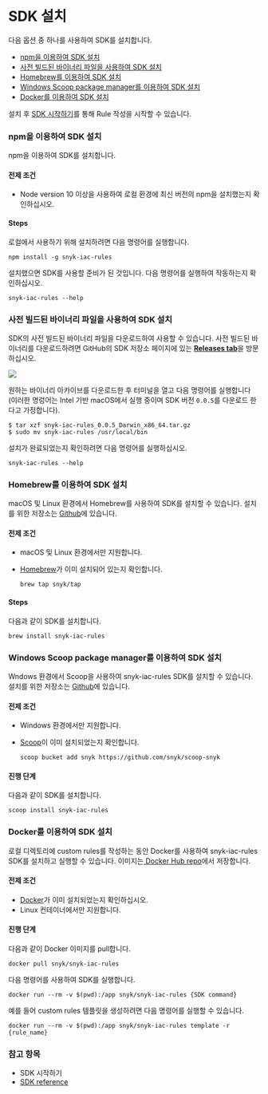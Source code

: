 # SDK 설치

다음 옵션 중 하나를 사용하여 SDK를 설치합니다.

* [npm을 이용하여 SDK 설치](install-the-sdk.md#npm-sdk)
* ​[사전 빌드된 바이너리 파일을 사용하여 SDK 설치](install-the-sdk.md#sdk)
* [Homebrew를 이용하여 SDK 설치](install-the-sdk.md#homebrew-sdk)
* [Windows Scoop package manager를 이용하여 SDK 설치](install-the-sdk.md#windows-scoop-package-manager-sdk)
* [Docker를 이용하여 SDK 설치](install-the-sdk.md#docker-sdk)

설치 후 [SDK 시작하기](getting-started-with-the-sdk/)를 통해 Rule 작성을 시작할 수 있습니다.

### npm을 이용하여 SDK 설치

npm을 이용하여 SDK를 설치합니다.

#### 전제 조건

* Node version 10 이상을 사용하여 로컬 환경에 최신 버전의 npm을 설치했는지 확인하십시오.

#### **Steps**

로컬에서 사용하기 위해 설치하려면 다음 명령어를 실행합니다.

```
npm install -g snyk-iac-rules
```

설치했으면 SDK를 사용할 준비가 된 것입니다. 다음 명령어를 실행하여 작동하는지 확인하십시오.

```
snyk-iac-rules --help
```

### 사전 빌드된 바이너리 파일을 사용하여 SDK 설치

SDK의 사전 빌드된 바이너리 파일을 다운로드하여 사용할 수 있습니다. 사전 빌드된 바이너리를 다운로드하려면 GitHub의 SDK 저장소 페이지에 있는 [**Releases tab**](https://github.com/snyk/snyk-iac-rules/releases)을 방문하십시오.

![](../../../.gitbook/assets/screenshot-2021-09-24-at-13.44.36.png)

원하는 바이너리 아카이브를 다운로드한 후 터미널을 열고 다음 명령어를 실행합니다(이러한 명렁어는 Intel 기반 macOS에서 실행 중이며 SDK 버전 `0.0.5`를 다운로드 한다고 가정합니다).

```
$ tar xzf snyk-iac-rules_0.0.5_Darwin_x86_64.tar.gz 
$ sudo mv snyk-iac-rules /usr/local/bin
```

설치가 완료되었는지 확인하려면 다음 명령어를 실행하십시오.

```
snyk-iac-rules --help
```

### Homebrew를 이용하여 SDK 설치

macOS 및 Linux 환경에서 Homebrew를 사용하여 SDK를 설치할 수 있습니다. 설치를 위한 저장소는 [Github](https://github.com/snyk/homebrew-tap)에 있습니다.

#### 전제 조건

* macOS 및 Linux 환경에서만 지원합니다.
*   [Homebrew](https://brew.sh/index\_he)가 이미 설치되어 있는지 확인합니다.

    ```
    brew tap snyk/tap
    ```

#### **Steps**

다음과 같이 SDK를 설치합니다.

```
brew install snyk-iac-rules
```

### Windows Scoop package manager를 이용하여 SDK 설치

Wndows 환경에서 Scoop을 사용하여 snyk-iac-rules SDK를 설치할 수 있습니다. 설치를 위한 저장소는 [Github](https://github.com/snyk/scoop-snyk)에 있습니다.

#### 전제 조건

* Windows 환경에서만 지원합니다.
*   [Scoop](https://scoop.sh)이 이미 설치되었는지 확인합니다.

    ```
    scoop bucket add snyk https://github.com/snyk/scoop-snyk
    ```

#### 진행 단계

다음과 같이 SDK를 설치합니다.

```
scoop install snyk-iac-rules
```

### Docker를 이용하여 SDK 설치

로컬 디렉토리에 custom rules를 작성하는 동안 Docker를 사용하여 snyk-iac-rules SDK를 설치하고 실행할 수 있습니다. 이미지는[ Docker Hub repo](https://hub.docker.com/r/snyk/snyk-iac-rules)에서 저장합니다.

#### 전제 조건

* [Docker](https://docs.docker.com/get-docker/)가 이미 설치되었는지 확인하십시오.
* Linux 컨테이너에서만 지원합니다.

#### 진행 단계

다음과 같이 Docker 이미지를 pull합니다.

```
docker pull snyk/snyk-iac-rules
```

다음 명령어를 사용하여 SDK를 실행합니다.

```
docker run --rm -v $(pwd):/app snyk/snyk-iac-rules {SDK command}
```

예를 들어 custom rules 템플릿을 생성하려면 다음 명령어를 실행할 수 있습니다.

```
docker run --rm -v $(pwd):/app snyk/snyk-iac-rules template -r {rule_name}
```

### 참고 항목

* [​](getting-started-with-the-sdk/)SDK 시작하기
* ​[SDK reference​](sdk-reference.md)
